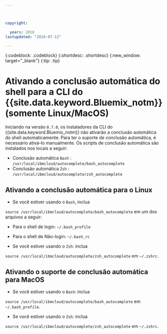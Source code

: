 ```yaml
---



copyright:

  years: 2018
lastupdated: "2018-07-12"

---
```


{:codeblock: .codeblock} 
{:shortdesc: .shortdesc}
{:new_window: target="_blank"}
{:tip: .tip}

# Ativando a conclusão automática do shell para a CLI do {{site.data.keyword.Bluemix_notm}} (somente Linux/MacOS)

Iniciando na versão `0.7.0`, os instaladores da CLI do {{site.data.keyword.Bluemix_notm}} não ativarão a conclusão automática do shell automaticamente. Para ter o suporte de conclusão automática, é necessário ativá-lo manualmente. Os scripts de conclusão automática são instalados nos locais a seguir:

* Conclusão automática ` Bash ` :  ` /usr/local/ibmcloud/autocomplete/bash_autocomplete `
* Conclusão automática ` Zsh ` :  ` /usr/local/ibmcloud/autocomplete/zsh_autocomplete `

## Ativando a conclusão automática para o Linux

* Se você estiver usando o  ` Bash `, inclua 

`source /usr/local/ibmcloud/autocomplete/bash_autocomplete` em um dos arquivos a seguir:

  * Para o shell de login:  ` ~/.bash_profile `
  * Para o shell de Não-login:  ` ~/.bash_rc `
  
* Se você estiver usando o  ` Zsh `: inclua 

` source /usr/local/ibmcloud/autocomplete/zsh_autocomplete `  em  ` ~/.zshrc `.

## Ativando o suporte de conclusão automática para MacOS

* Se você estiver usando o  ` Bash `: inclua 

` source /usr/local/ibmcloud/autocomplete/bash_autocomplete `  em  ` ~/.bash_profile `.
* Se você estiver usando o  ` Zsh `: inclua 

` source /usr/local/ibmcloud/autocomplete/zsh_autocomplete `  em  ` ~/.zshrc `.
